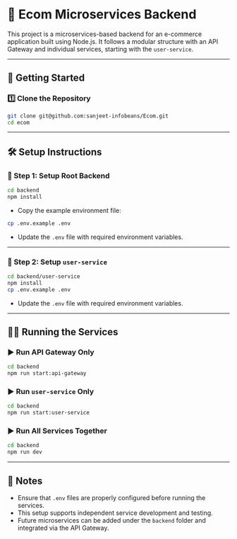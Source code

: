 # 🛒 Ecom Microservices Backend

This project is a microservices-based backend for an e-commerce application built using Node.js. It follows a modular structure with an API Gateway and individual services, starting with the `user-service`.

---

## 🚀 Getting Started

### 1️⃣ Clone the Repository

```bash
git clone git@github.com:sanjeet-infobeans/Ecom.git
cd ecom
```

---

## 🛠️ Setup Instructions

### 🔧 Step 1: Setup Root Backend

```bash
cd backend
npm install
```

- Copy the example environment file:

```bash
cp .env.example .env
```

- Update the `.env` file with required environment variables.

---

### 🔧 Step 2: Setup `user-service`

```bash
cd backend/user-service
npm install
cp .env.example .env
```

- Update the `.env` file with required environment variables.

---

## 🏃‍♂️ Running the Services

### ▶️ Run API Gateway Only

```bash
cd backend
npm run start:api-gateway
```

### ▶️ Run `user-service` Only

```bash
cd backend
npm run start:user-service
```

### ▶️ Run All Services Together

```bash
cd backend
npm run dev
```

---

## 📌 Notes

- Ensure that `.env` files are properly configured before running the services.
- This setup supports independent service development and testing.
- Future microservices can be added under the `backend` folder and integrated via the API Gateway.
